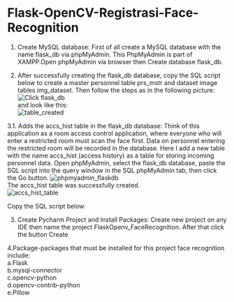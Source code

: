 # Flask-OpenCV-Registrasi-Face-Recognition
1. Create MySQL database:  First of all create a MySQL database with the name flask_db via phpMyAdmin. This PhpMyAdmin is part of XAMPP.Open phpMyAdmin via browser then Create database flask_db.

2. After successfully creating the flask_db database, copy the SQL script below to create a master personnel table prs_mstr and dataset image tables img_dataset. Then follow the steps as in the following picture:<br>![Click flask_db](https://github.com/md-irfan-hasan-fahim/Flask-OpenCV-Registrasi-Face-Recognition/assets/81842071/d4f771b9-367c-49a7-b510-68474b5efa1d)
 <br> and look like this: <br> ![table_created](https://github.com/md-irfan-hasan-fahim/Flask-OpenCV-Registrasi-Face-Recognition/assets/81842071/345a2fdd-c8cb-4210-a994-a7c0afb4786a)
 
3.1. Adds the accs_hist table in the flask_db database:  Think of this application as a room access control application, where everyone who will enter a restricted room must scan the face first. Data on personnel entering the restricted room will be recorded in the database. Here I add a new table with the name accs_hist (access history) as a table for storing incoming personnel data. Open phpMyAdmin, select the flask_db database, paste the SQL script into the query window in the SQL phpMyAdmin tab, then click the Go button. ![phpmyadmin_flaskdb](https://github.com/md-irfan-hasan-fahim/Flask-OpenCV-Registrasi-Face-Recognition/assets/81842071/33ac7448-a617-405e-8b31-4f98eea45711)
<br>
The accs_hist table was successfully created.<br>
![accs_hist_table](https://github.com/md-irfan-hasan-fahim/Flask-OpenCV-Registrasi-Face-Recognition/assets/81842071/596c29b6-b6ce-4380-8f69-1a6382b56c84)


Copy the SQL script below

3. Create Pycharm Project and Install Packages:   Create new project on any IDE then name the project FlaskOpenv_FaceRecognition. After that click the button Create

4.Package-packages that must be installed for this project face recognition include:<br>
  a.Flask<br>
  b.mysql-connector<br>
  c.opencv-python<br>
  d.opencv-contrib-python<br>
  e.Pillow<br>

